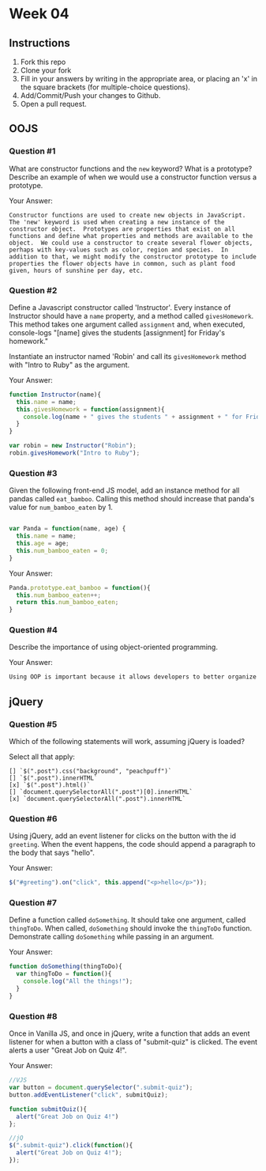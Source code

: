 # Week 04

## Instructions

1. Fork this repo
2. Clone your fork
3. Fill in your answers by writing in the appropriate area, or placing an 'x' in
the square brackets (for multiple-choice questions).
4. Add/Commit/Push your changes to Github.
5. Open a pull request.

## OOJS

### Question #1

What are constructor functions and the `new` keyword? What is a prototype? Describe an example of when we would use a constructor function versus a prototype.

Your Answer:
```text
Constructor functions are used to create new objects in JavaScript.  The 'new' keyword is used when creating a new instance of the constructor object.  Prototypes are properties that exist on all functions and define what properties and methods are available to the object.  We could use a constructor to create several flower objects, perhaps with key-values such as color, region and species.  In addition to that, we might modify the constructor prototype to include properties the flower objects have in common, such as plant food given, hours of sunshine per day, etc.
```

### Question #2

Define a Javascript constructor called 'Instructor'. Every instance of Instructor should have a `name` property, and a method called `givesHomework`. This method takes one argument called `assignment` and, when executed, console-logs "[name] gives the students [assignment] for Friday's homework."

Instantiate an instructor named 'Robin' and call its `givesHomework` method with "Intro to Ruby" as the argument.

Your Answer:

```js
function Instructor(name){
  this.name = name;
  this.givesHomework = function(assignment){
    console.log(name + " gives the students " + assignment + " for Friday's homework.");
  }
}

var robin = new Instructor("Robin");
robin.givesHomework("Intro to Ruby");
```
### Question #3

Given the following front-end JS model, add an instance method for all pandas called `eat_bamboo`. Calling this method should increase that panda's value for `num_bamboo_eaten` by 1.

```js

var Panda = function(name, age) {
  this.name = name;
  this.age = age;
  this.num_bamboo_eaten = 0;
}
```
Your Answer:
```js
Panda.prototype.eat_bamboo = function(){
  this.num_bamboo_eaten++;
  return this.num_bamboo_eaten;
}
```

### Question #4

Describe the importance of using object-oriented programming.

Your Answer:
```js
Using OOP is important because it allows developers to better organize their code, keep it dry, and write code that represents real world events while managing different types of complex data.
```

## jQuery

### Question #5

Which of the following statements will work, assuming jQuery is loaded?

Select all that apply:
```
[] `$(".post").css("background", "peachpuff")`
[] `$(".post").innerHTML`
[x] `$(".post").html()`
[] `document.querySelectorAll(".post")[0].innerHTML`
[x] `document.querySelectorAll(".post").innerHTML`
```

### Question #6

Using jQuery, add an event listener for clicks on the button with the id
`greeting`. When the event happens, the code should append a paragraph to the
body that says "hello".

Your Answer:
```js
$("#greeting").on("click", this.append("<p>hello</p>"));
```

### Question #7

Define a function called `doSomething`. It should take one argument, called
`thingToDo`. When called, `doSomething` should invoke the `thingToDo` function. Demonstrate calling `doSomething` while passing in an argument.

Your Answer:
```js
function doSomething(thingToDo){
  var thingToDo = function(){
    console.log("All the things!");
  }
}
```

### Question #8

Once in Vanilla JS, and once in jQuery, write a function that adds an event listener for when a button with a class of "submit-quiz" is clicked. The event alerts a user "Great Job on Quiz 4!".

Your Answer:
```js
//VJS
var button = document.querySelector(".submit-quiz");
button.addEventListener("click", submitQuiz);

function submitQuiz(){
  alert("Great Job on Quiz 4!")
};

//jQ
$(".submit-quiz").click(function(){
  alert("Great Job on Quiz 4!");
});
```
